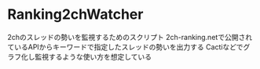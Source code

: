 Ranking2chWatcher
=================

2chのスレッドの勢いを監視するためのスクリプト
2ch-ranking.netで公開されているAPIからキーワードで指定したスレッドの勢いを出力する
Cactiなどでグラフ化し監視するような使い方を想定している
